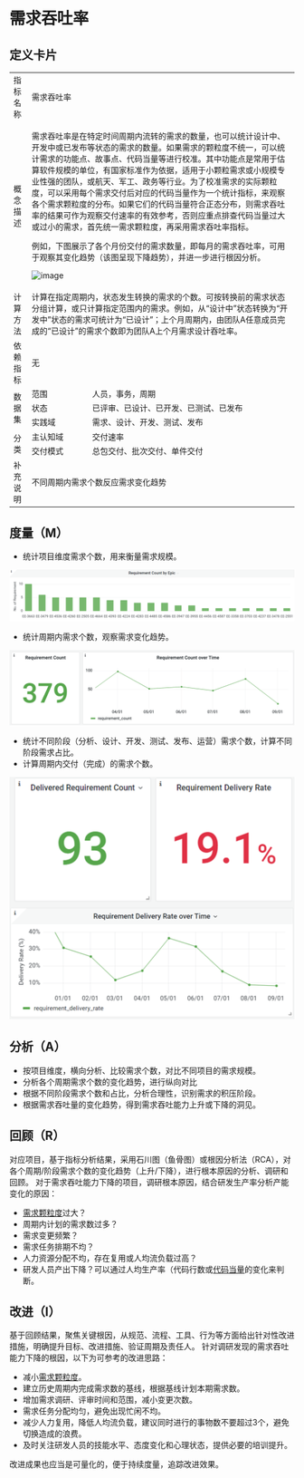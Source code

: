 # 需求吞吐率

## 定义卡片

<table>
  <tr>
    <td>指标名称</td><td colspan=2>需求吞吐率</td>
  </tr>
  <tr>
    <td>概念描述</td><td colspan=2>
      <p>需求吞吐率是在特定时间周期内流转的需求的数量，也可以统计设计中、开发中或已发布等状态的需求的数量。如果需求的颗粒度不统一，可以统计需求的功能点、故事点、代码当量等进行校准。其中功能点是常用于估算软件规模的单位，有国家标准作为依据，适用于小颗粒需求或小规模专业性强的团队，或航天、军工、政务等行业。为了校准需求的实际颗粒度，可以采用每个需求交付后对应的代码当量作为一个统计指标，来观察各个需求颗粒度的分布。如果它们的代码当量符合正态分布，则需求吞吐率的结果可作为观察交付速率的有效参考，否则应重点排查代码当量过大或过小的需求，首先统一需求颗粒度，再采用需求吞吐率指标。</p>
      <p>例如，下图展示了各个月份交付的需求数量，即每月的需求吞吐率，可用于观察其变化趋势（该图呈现下降趋势），并进一步进行根因分析。</p>

![image](https://user-images.githubusercontent.com/592493/147874129-5f115dd5-d8e3-41d1-b601-e8706dfd4c76.png)
    </td>
  </tr>
  <tr>
    <td>计算方法</td><td colspan=2>计算在指定周期内，状态发生转换的需求的个数。可按转换前的需求状态分组计算，或只计算指定范围内的需求。例如，从“设计中”状态转换为“开发中”状态的需求可统计为“已设计”；上个月周期内，由团队A任意成员完成的“已设计”的需求个数即为团队A上个月需求设计吞吐率。</td>
  </tr>
  <tr>
    <td>依赖指标</td><td colspan=2>无</td>
  </tr>
  <tr>
    <td rowspan=3>数据集</td><td>范围</td><td>人员，事务，周期</td>
  </tr>
  <tr>
    <td>状态</td><td>已评审、已设计、已开发、已测试、已发布</td>
  </tr>
  <tr>
    <td>实践域</td><td>需求、设计、开发、测试、发布</td>
  </tr>
  <tr>
    <td rowspan=2>分类</td>
      <td>主认知域</td><td>交付速率</td>
  </tr>
  <tr>
    <td>交付模式</td><td>总包交付、批次交付、单件交付</td>
  </tr>
  <tr>
    <td>补充说明</td><td colspan=2>不同周期内需求个数反应需求变化趋势</td>
  </tr>
</table>



## 度量（M）

* 统计项目维度需求个数，用来衡量需求规模。

![](/.gitbook/assets/xu-qiu-tun-tu-liang-1.png)

* 统计周期内需求个数，观察需求变化趋势。

![](/.gitbook/assets/xu-qiu-tun-tu-liang-2.png)

* 统计不同阶段（分析、设计、开发、测试、发布、运营）需求个数，计算不同阶段需求占比。
* 计算周期内交付（完成）的需求个数。

![](/.gitbook/assets/xu-qiu-tun-tu-liang-3.png)

## 分析（A）

* 按项目维度，横向分析、比较需求个数，对比不同项目的需求规模。
* 分析各个周期需求个数的变化趋势，进行纵向对比
* 根据不同阶段需求个数和占比，分析合理性，识别需求的积压阶段。
* 根据需求吞吐量的变化趋势，得到需求吞吐能力上升或下降的洞见。

## 回顾（R）

对应项目，基于指标分析结果，采用石川图（鱼骨图）或根因分析法（RCA），对各个周期/阶段需求个数的变化趋势（上升/下降），进行根本原因的分析、调研和回顾。 对于需求吞吐能力下降的项目，调研根本原因，结合研发生产率分析产能变化的原因：

* [需求颗粒度](metric-index.md#xu-qiu-ke-li-du)过大？
* 周期内计划的需求数过多？
* 需求变更频繁？
* 需求任务排期不均？
* 人力资源分配不均，存在复用或人均流负载过高？
* 研发人员产出下降？可以通过人均生产率（代码行数或[代码当量](metric-index.md#dai-ma-dang-liang)的变化来判断。

## 改进（I）

基于回顾结果，聚焦关键根因，从规范、流程、工具、行为等方面给出针对性改进措施，明确提升目标、改进措施、验证周期及责任人。 针对调研发现的需求吞吐能力下降的根因，以下为可参考的改进思路：

* 减小[需求颗粒度](metric-index.md#xu-qiu-ke-li-du)。
* 建立历史周期内完成需求数的基线，根据基线计划本期需求数。
* 增加需求调研、评审时间和范围，减小变更次数。
* 需求任务分配均匀，避免出现忙闲不均。
* 减少人力复用，降低人均流负载，建议同时进行的事物数不要超过3个，避免切换造成的浪费。
* 及时关注研发人员的技能水平、态度变化和心理状态，提供必要的培训提升。

改进成果也应当是可量化的，便于持续度量，追踪改进效果。
